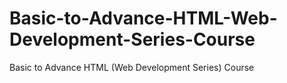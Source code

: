 # Basic-to-Advance-HTML-Web-Development-Series-Course
Basic to Advance HTML (Web Development Series) Course
